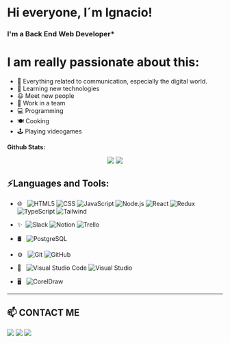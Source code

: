 # Hi everyone, I´m Ignacio!
### I'm a Back End Web Developer* 

# I am really passionate about this:
- 💬 Everything related to communication, especially the digital world.
- 🎯 Learning new technologies
- 😃 Meet new people
- 👯 Work in a team
- 💻 Programming
- 🍽 Cooking
- 🕹 Playing videogames



**Github Stats:**

<p align="center">

  <img src="https://github-readme-stats.vercel.app/api?username=ignacioansilva&hide=stars&show_icons=true&theme=dracula&line_height=32">
  <img src="https://github-readme-stats.vercel.app/api/top-langs/?username=ignacioansilva&count_private=true&theme=dracula">

</p>


## ⚡Languages and Tools:

- 🌐 &nbsp;
  ![HTML5](https://img.shields.io/badge/-HTML5-333333?style=flat&logo=HTML5)
  ![CSS](https://img.shields.io/badge/-CSS-333333?style=flat&logo=CSS3&logoColor=1572B6)
  ![JavaScript](https://img.shields.io/badge/-JavaScript-333333?style=flat&logo=javascript)
  ![Node.js](https://img.shields.io/badge/-Node.js-333333?style=flat&logo=node.js)
  ![React](https://img.shields.io/badge/-React-333333?style=flat&logo=react)
  ![Redux](https://img.shields.io/badge/-Redux-333333?style=flat&logo=Redux)
  ![TypeScript](https://img.shields.io/badge/-TypeScript-333333?style=flat&logo=typescript)
  ![Tailwind](https://img.shields.io/badge/-TailwindCss-333333?style=flat&logo=tailwindcss)

- ✨&nbsp;
  ![Slack](https://img.shields.io/badge/-Slack-333333?style=flat&logo=Slack)
  ![Notion](https://img.shields.io/badge/-Notion-333333?style=flat&logo=Notion)
  ![Trello](https://img.shields.io/badge/-Trello-333333?style=flat&logo=Trello)
    
- 🛢 &nbsp;
  ![PostgreSQL](https://img.shields.io/badge/-PostgreSQL-333333?style=flat&logo=PostgreSQL)
  
- ⚙️ &nbsp;
  ![Git](https://img.shields.io/badge/-Git-333333?style=flat&logo=git)
  ![GitHub](https://img.shields.io/badge/-GitHub-333333?style=flat&logo=github)

- 🔧 &nbsp;
  ![Visual Studio Code](https://img.shields.io/badge/-Visual%20Studio%20Code-333333?style=flat&logo=visual-studio-code&logoColor=007ACC)
  ![Visual Studio](https://img.shields.io/badge/-VisualStudio-333333?style=flat&logo=Visual-Studio)

- 🖥 &nbsp;
  ![CorelDraw](https://img.shields.io/badge/-CorelDraw-333333?style=flat&logo=adobe-coreldraw)


___________________________________________

## 📫 CONTACT ME

<a target="_blank" href="https://www.linkedin.com/in/ignacio-silva-54824723b/"><img src="https://img.shields.io/badge/-LinkedIn-0077B5?style=for-the-badge&logo=Linkedin&logoColor=white"></img></a>
<a target="_blank" href="mailto:ignacioansilva@gmail.com"><img src="https://img.shields.io/badge/-Gmail-D14836?style=for-the-badge&logo=Gmail&logoColor=white"></img></a>
<a target="_blank" href="https://portafolio-blush-seven.vercel.app"><img src="https://img.shields.io/badge/-Portfolio-0045B5?style=for-the-badge&logo=Portfolio&logoColor=white"></img></a> 
